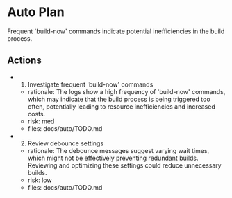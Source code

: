 # Auto Plan

Frequent 'build-now' commands indicate potential inefficiencies in the build process.

## Actions
- 1. Investigate frequent 'build-now' commands
  - rationale: The logs show a high frequency of 'build-now' commands, which may indicate that the build process is being triggered too often, potentially leading to resource inefficiencies and increased costs.
  - risk: med
  - files: docs/auto/TODO.md
- 2. Review debounce settings
  - rationale: The debounce messages suggest varying wait times, which might not be effectively preventing redundant builds. Reviewing and optimizing these settings could reduce unnecessary builds.
  - risk: low
  - files: docs/auto/TODO.md